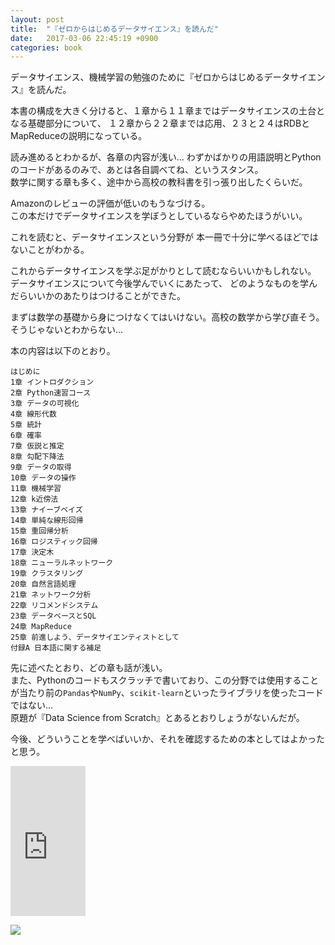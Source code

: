 ```yaml
---
layout: post
title:  "『ゼロからはじめるデータサイエンス』を読んだ"
date:   2017-03-06 22:45:19 +0900
categories: book
---
```


データサイエンス、機械学習の勉強のために『ゼロからはじめるデータサイエンス』を読んだ。

本書の構成を大きく分けると、１章から１１章まではデータサイエンスの土台となる基礎部分について、
１２章から２２章までは応用、２３と２４はRDBとMapReduceの説明になっている。

読み進めるとわかるが、各章の内容が浅い…
わずかばかりの用語説明とPythonのコードがあるのみで、あとは各自調べてね、というスタンス。  
数学に関する章も多く、途中から高校の教科書を引っ張り出したくらいだ。  

Amazonのレビューの評価が低いのもうなづける。  
この本だけでデータサイエンスを学ぼうとしているならやめたほうがいい。  

これを読むと、データサイエンスという分野が
本一冊で十分に学べるほどではないことがわかる。

これからデータサイエンスを学ぶ足がかりとして読むならいいかもしれない。
データサイエンスについて今後学んでいくにあたって、
どのようなものを学んだらいいかのあたりはつけることができた。

まずは数学の基礎から身につけなくてはいけない。高校の数学から学び直そう。  
そうじゃないとわからない…

本の内容は以下のとおり。
```
はじめに
1章 イントロダクション
2章 Python速習コース
3章 データの可視化
4章 線形代数
5章 統計
6章 確率
7章 仮説と推定
8章 勾配下降法
9章 データの取得
10章 データの操作
11章 機械学習
12章 k近傍法
13章 ナイーブベイズ
14章 単純な線形回帰
15章 重回帰分析
16章 ロジスティック回帰
17章 決定木
18章 ニューラルネットワーク
19章 クラスタリング
20章 自然言語処理
21章 ネットワーク分析
22章 リコメンドシステム
23章 データベースとSQL
24章 MapReduce
25章 前進しよう、データサイエンティストとして
付録A 日本語に関する補足
```

先に述べたとおり、どの章も話が浅い。  
また、Pythonのコードもスクラッチで書いており、この分野では使用することが当たり前の`Pandas`や`NumPy`、`scikit-learn`といったライブラリを使ったコードではない…  
原題が『Data Science from Scratch』とあるとおりしょうがないんだが。

今後、どういうことを学べばいいか、それを確認するための本としてはよかったと思う。

<iframe style="width:120px;height:240px;" marginwidth="0" marginheight="0" scrolling="no" frameborder="0" src="https://rcm-fe.amazon-adsystem.com/e/cm?ref=qf_sp_asin_til&t=pinekta01-22&m=amazon&o=9&p=8&l=as1&IS1=1&detail=1&asins=4873117860&linkId=9cf94a649987db0f90d2f5e7011715a7&bc1=ffffff&lt1=_blank&fc1=333333&lc1=0066c0&bg1=ffffff&f=ifr">
    </iframe>

<a target="_blank"  href="https://www.amazon.co.jp/gp/product/4873117860/ref=as_li_tl?ie=UTF8&camp=247&creative=1211&creativeASIN=4873117860&linkCode=as2&tag=pinekta01-22&linkId=c15da99ed208f8e107b1b845efd178dc"><img border="0" src="//ws-fe.amazon-adsystem.com/widgets/q?_encoding=UTF8&MarketPlace=JP&ASIN=4873117860&ServiceVersion=20070822&ID=AsinImage&WS=1&Format=_SL250_&tag=pinekta01-22" ></a><img src="//ir-jp.amazon-adsystem.com/e/ir?t=pinekta01-22&l=am2&o=9&a=4873117860" width="1" height="1" border="0" alt="" style="border:none !important; margin:0px !important;" />
